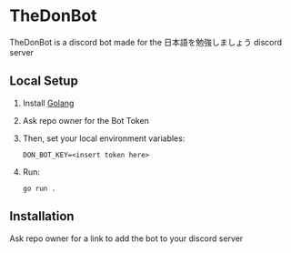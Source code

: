# TheDonBot
TheDonBot is a discord bot made for the 日本語を勉強しましょう discord server

## Local Setup

1. Install [Golang](https://golang.org/)

2. Ask repo owner for the Bot Token

3. Then, set your local environment variables:
    ```
    DON_BOT_KEY=<insert token here>
    ```

4. Run:
    ```
    go run .
    ```

## Installation

Ask repo owner for a link to add the bot to your discord server
